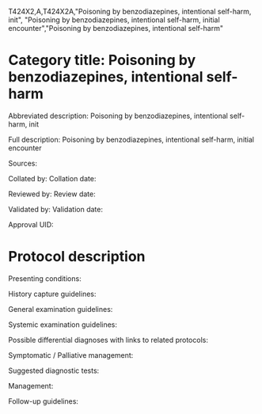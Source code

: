 T424X2,A,T424X2A,"Poisoning by benzodiazepines, intentional self-harm, init", "Poisoning by benzodiazepines, intentional self-harm, initial encounter","Poisoning by benzodiazepines, intentional self-harm"
# Category title: Poisoning by benzodiazepines, intentional self-harm

Abbreviated description: Poisoning by benzodiazepines, intentional self-harm, init

Full description: Poisoning by benzodiazepines, intentional self-harm, initial encounter

Sources:

Collated by:
Collation date:

Reviewed by:
Review date:

Validated by:
Validation date:

Approval UID:

# Protocol description

Presenting conditions:

History capture guidelines:

General examination guidelines:

Systemic examination guidelines:

Possible differential diagnoses with links to related protocols:

Symptomatic / Palliative management:

Suggested diagnostic tests:

Management:

Follow-up guidelines:
